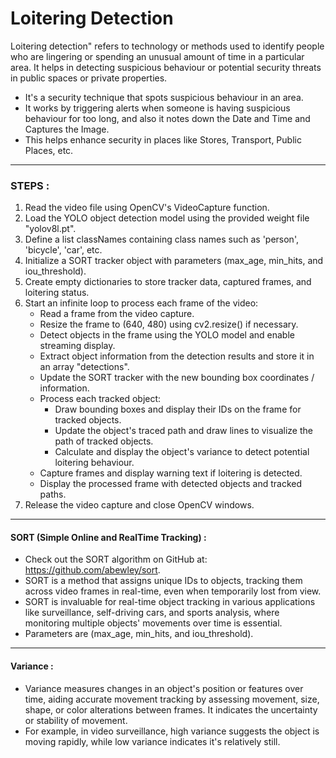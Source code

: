 # Loitering Detection
Loitering detection" refers to technology or methods used to identify people who are lingering or spending an unusual amount of time in a particular area. It helps in detecting suspicious behaviour or potential security threats in public spaces or private properties.
- It's a security technique that spots suspicious behaviour in an area.
- It works by triggering alerts when someone is having suspicious behaviour for too long, and also it notes down the Date and Time and Captures the Image.
- This helps enhance security in places like Stores, Transport, Public Places, etc.

---
### STEPS : 
1. Read the video file using OpenCV's VideoCapture function.
2. Load the YOLO object detection model using the provided weight file "yolov8l.pt".
3. Define a list classNames containing class names such as 'person', 'bicycle', 'car', etc.
4. Initialize a SORT tracker object with parameters (max_age, min_hits, and iou_threshold).
5. Create empty dictionaries to store tracker data, captured frames, and loitering status.
6. Start an infinite loop to process each frame of the video:
    - Read a frame from the video capture.
    - Resize the frame to (640, 480) using cv2.resize() if necessary.
    - Detect objects in the frame using the YOLO model and enable streaming display.
    - Extract object information from the detection results and store it in an array "detections".
    - Update the SORT tracker with the new bounding box coordinates / information.
    - Process each tracked object:
      - Draw bounding boxes and display their IDs on the frame for tracked objects.
      - Update the object's traced path and draw lines to visualize the path of tracked objects.
      - Calculate and display the object's variance to detect potential loitering behaviour.
    - Capture frames and display warning text if loitering is detected.
    - Display the processed frame with detected objects and tracked paths.
7. Release the video capture and close OpenCV windows.

---
#### SORT (Simple Online and RealTime Tracking) :
- Check out the SORT algorithm on GitHub at: https://github.com/abewley/sort.
- SORT is a method that assigns unique IDs to objects, tracking them across video frames in real-time, even when temporarily lost from view. 
- SORT is invaluable for real-time object tracking in various applications like surveillance, self-driving cars, and sports analysis, where monitoring multiple objects' movements over time is essential.
- Parameters are (max_age, min_hits, and iou_threshold).

---
#### Variance : 
- Variance measures changes in an object's position or features over time, aiding accurate movement tracking by assessing movement, size, shape, or color alterations between frames. It indicates the uncertainty or stability of movement.
- For example, in video surveillance, high variance suggests the object is moving rapidly, while low variance indicates it's relatively still.
